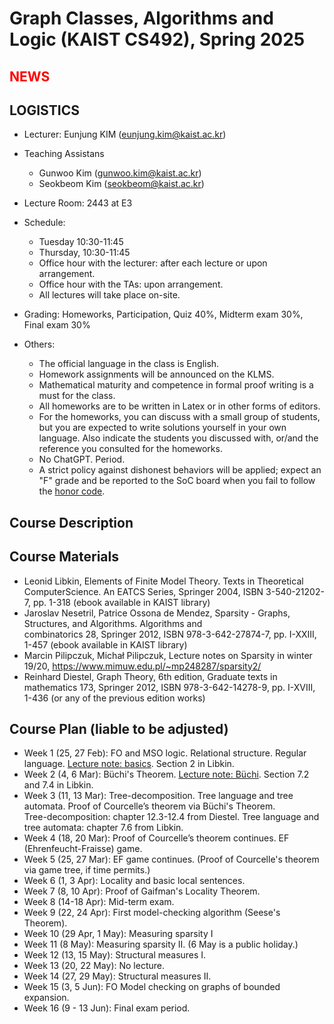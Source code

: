 Graph Classes, Algorithms and Logic (KAIST CS492), Spring 2025
====================


<span style="color:red">NEWS</span>
---------------------




LOGISTICS
---------------------
- Lecturer: Eunjung KIM (eunjung.kim@kaist.ac.kr)

- Teaching Assistans 
  - Gunwoo Kim (gunwoo.kim@kaist.ac.kr)
  - Seokbeom Kim (seokbeom@kaist.ac.kr) 
    
- Lecture Room: 2443 at E3
  
- Schedule: 
   - Tuesday 10:30-11:45
   - Thursday, 10:30-11:45
   - Office hour with the lecturer: after each lecture or upon arrangement.
   - Office hour with the TAs: upon arrangement.
   - All lectures will take place on-site.
    
- Grading: Homeworks, Participation, Quiz 40%, Midterm exam 30%, Final exam 30%
 
- Others:
  - The official language in the class is English. 
  - Homework assignments will be announced on the KLMS.
  - Mathematical maturity and competence in formal proof writing is a must for the class.
  - All homeworks are to be written in Latex or in other forms of editors. 
  - For the homeworks, you can discuss with a small group of students, but you are expected to write solutions yourself in your own language. Also indicate the students you discussed with, or/and the reference you consulted for the homeworks.
  - No ChatGPT. Period.  
  - A strict policy against dishonest behaviors will be applied; expect an "F" grade and be reported to the SoC board when you fail to follow the [honor code](https://cs.kaist.ac.kr/content?menu=309).


Course Description
-------------------


Course Materials
-------------------
- Leonid Libkin, Elements of Finite Model Theory. Texts in Theoretical ComputerScience. An EATCS Series, Springer 2004, ISBN 3-540-21202-7, pp. 1-318 (ebook available in KAIST library)
- Jaroslav Nesetril, Patrice Ossona de Mendez, Sparsity - Graphs, Structures, and Algorithms. Algorithms and combinatorics 28, Springer 2012, ISBN 978-3-642-27874-7, pp. I-XXIII, 1-457 (ebook available in KAIST library)
- Marcin Pilipczuk, Michał Pilipczuk, Lecture notes on Sparsity in winter 19/20, https://www.mimuw.edu.pl/~mp248287/sparsity2/
- Reinhard Diestel, Graph Theory, 6th edition, Graduate texts in mathematics 173, Springer 2012, ISBN 978-3-642-14278-9, pp. I-XVIII, 1-436 (or any of the previous edition works)

 
Course Plan (liable to be adjusted)
------------
- Week 1 (25, 27 Feb): FO and MSO logic. Relational structure. Regular language. [Lecture note: basics](https://github.com/ssimplexity/CS492_spring2025/blob/main/01.Intro-MSO-DFA.pdf). Section 2 in Libkin. 
- Week 2 (4, 6 Mar): Büchi's Theorem.
  [Lecture note: Büchi](https://github.com/ssimplexity/CS492_spring2025/blob/main/02-03.BuchiTheoremStrings.pdf). Section 7.2 and 7.4 in Libkin.	 
- Week 3 (11, 13 Mar): Tree-decomposition. Tree language and tree automata. Proof of Courcelle’s theorem via Büchi's Theorem. \
  Tree-decomposition: chapter 12.3-12.4 from Diestel. Tree language and tree automata: chapter 7.6 from Libkin. 
- Week 4 (18, 20 Mar): Proof of Courcelle’s theorem continues. EF (Ehrenfeucht-Fraisse) game.
- Week 5 (25, 27 Mar): EF game continues. (Proof of Courcelle's theorem via game tree, if time permits.)
- Week 6 (1, 3 Apr): Locality and basic local sentences. 
- Week 7 (8, 10 Apr): Proof of Gaifman's Locality Theorem.
- Week 8 (14-18 Apr): Mid-term exam.
- Week 9 (22, 24 Apr): First model-checking algorithm (Seese's Theorem).
- Week 10 (29 Apr, 1 May): Measuring sparsity I
- Week 11 (8 May): Measuring sparsity II. (6 May is a public holiday.)
- Week 12 (13, 15 May): Structural measures I.
- Week 13 (20, 22 May): No lecture.
- Week 14 (27, 29 May): Structural measures II.
- Week 15 (3, 5 Jun): FO Model checking on graphs of bounded expansion.
- Week 16 (9 - 13 Jun): Final exam period.
